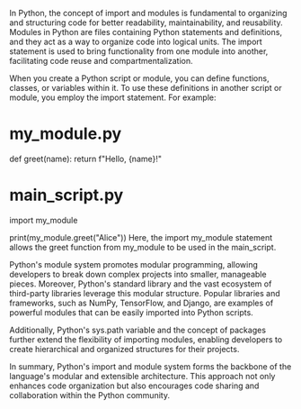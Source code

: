 In Python, the concept of import and modules is fundamental to organizing and structuring code for better readability, maintainability, and reusability. Modules in Python are files containing Python statements and definitions, and they act as a way to organize code into logical units. The import statement is used to bring functionality from one module into another, facilitating code reuse and compartmentalization.

When you create a Python script or module, you can define functions, classes, or variables within it. To use these definitions in another script or module, you employ the import statement. For example:

# my_module.py
def greet(name):
    return f"Hello, {name}!"

# main_script.py
import my_module

print(my_module.greet("Alice"))
Here, the import my_module statement allows the greet function from my_module to be used in the main_script.

Python's module system promotes modular programming, allowing developers to break down complex projects into smaller, manageable pieces. Moreover, Python's standard library and the vast ecosystem of third-party libraries leverage this modular structure. Popular libraries and frameworks, such as NumPy, TensorFlow, and Django, are examples of powerful modules that can be easily imported into Python scripts.

Additionally, Python's sys.path variable and the concept of packages further extend the flexibility of importing modules, enabling developers to create hierarchical and organized structures for their projects.

In summary, Python's import and module system forms the backbone of the language's modular and extensible architecture. This approach not only enhances code organization but also encourages code sharing and collaboration within the Python community.
